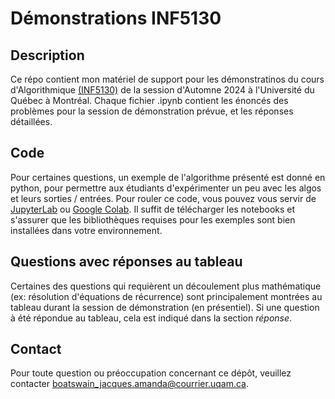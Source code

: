 # Démonstrations INF5130 

## Description 
Ce répo contient mon matériel de support pour les démonstratinos du cours d'Algorithmique [(INF5130)](https://etudier.uqam.ca/cours?sigle=INF5130 "INF5130") de la session d'Automne 2024 à l'Université du Québec à Montréal. Chaque fichier .ipynb contient les énoncés des problèmes pour la session de démonstration prévue, et les réponses détaillées.

## Code
Pour certaines questions, un exemple de l'algorithme présenté est donné en python, pour permettre aux étudiants d'expérimenter un peu avec les algos et leurs sorties / entrées. Pour rouler ce code, vous pouvez vous servir de [JupyterLab](https://jupyter.org/install "JupyterLab") ou [Google Colab](https://colab.google/ "Google Colab"). Il suffit de télécharger les notebooks et s'assurer que les bibliothèques requises pour les exemples sont bien installées dans votre environnement. 

## Questions avec réponses au tableau
Certaines des questions qui requièrent un découlement plus mathématique (ex: résolution d'équations de récurrence) sont principalement montrées au tableau durant la session de démonstration (en présentiel). Si une question à été répondue au tableau, cela est indiqué dans la section *réponse*. 


## Contact
Pour toute question ou préoccupation concernant ce dépôt, veuillez contacter boatswain_jacques.amanda@courrier.uqam.ca.
